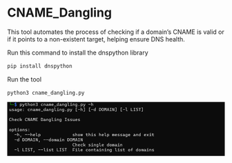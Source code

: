 # CNAME_Dangling
This tool automates the process of checking if a domain’s CNAME is valid or if it points to a non-existent target, helping ensure DNS health.

Run this command to install the dnspython library

```bash
pip install dnspython
```

Run the tool
```
python3 cname_dangling.py
```

![](https://github.com/medusa0xf/CNAME_Dangling/blob/master/help_menu.png)
